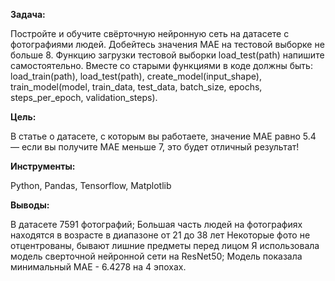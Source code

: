 **Задача:**

Постройте и обучите свёрточную нейронную сеть на датасете с фотографиями людей. Добейтесь значения MAE на тестовой выборке не больше 8.
Функцию загрузки тестовой выборки load_test(path) напишите самостоятельно. Вместе со старыми функциями в коде должны быть:
load_train(path),
load_test(path),
create_model(input_shape),
train_model(model, train_data, test_data, batch_size, epochs, steps_per_epoch, validation_steps).

**Цель:**

В статье о датасете, с которым вы работаете, значение MAE равно 5.4 — если вы получите MAE меньше 7, это будет отличный результат!

**Инструменты:**

Python, Pandas, Tensorflow, Matplotlib

**Выводы:**

В датасете 7591 фотографий;
Большая часть людей на фотографиях находятся в возрасте в диапазоне от 21 до 38 лет
Некоторые фото не отцентрованы, бывают лишние предметы перед лицом
Я использовала модель сверточной нейронной сети на ResNet50;
Модель показала минимальный MAE - 6.4278 на 4 эпохах.
